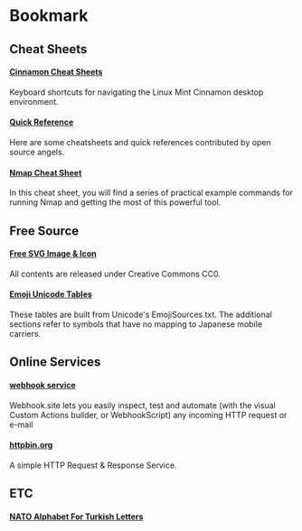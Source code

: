 # Bookmark



## Cheat Sheets

#### [Cinnamon Cheat Sheets](https://cheatography.com/shakiestnerd/cheat-sheets/linux-mint-cinnamon)
Keyboard shortcuts for navigating the Linux Mint Cinnamon desktop environment.


#### [Quick Reference](https://quickref.me)
Here are some cheatsheets and quick references contributed by open source angels.


#### [Nmap Cheat Sheet](https://hackertarget.com/nmap-cheatsheet-a-quick-reference-guide)
In this cheat sheet, you will find a series of practical example commands for running Nmap and getting the most of this powerful tool.


## Free Source

#### [Free SVG Image & Icon](https://svgsilh.com)
All contents are released under Creative Commons CC0.

#### [Emoji Unicode Tables](https://apps.timwhitlock.info/emoji/tables/unicode)
These tables are built from Unicode's EmojiSources.txt. The additional sections refer to symbols that have no mapping to Japanese mobile carriers.



## Online Services

#### [webhook service](https://webhook.site)
Webhook.site lets you easily inspect, test and automate (with the visual Custom Actions builder, or WebhookScript) any incoming HTTP request or e-mail

#### [httpbin.org](https://httpbin.org)
A simple HTTP Request & Response Service.


## ETC
#### [NATO Alphabet For Turkish Letters](https://gist.github.com/saderi/b24a371ad72464d84dd86f2afeb1415d)
